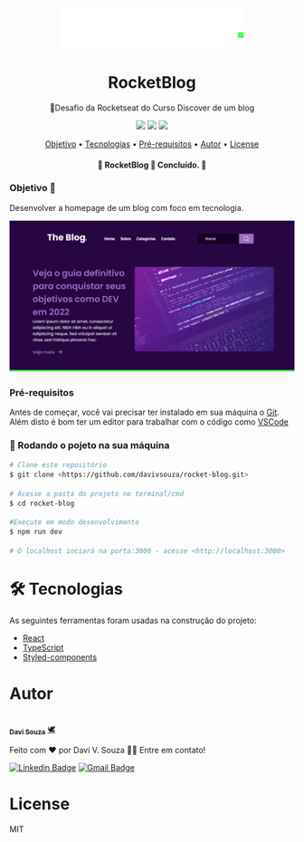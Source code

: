 
<p align="center">
  <a href="#">
    <img src="./public/assets/logo.svg" height="auto" width="auto" alt="AniMania" />
  </a>
</p>

<h1 align="center">RocketBlog</h1>
<p align="center">🚀Desafio da Rocketseat do Curso Discover de um blog</p>

<div align="center">
  <img  src="https://img.shields.io/github/issues/davivsouza/rocket-blog"/>
  <img  src="https://img.shields.io/github/forks/davivsouza/rocket-blog"/>
  <img  src="https://img.shields.io/github/stars/davivsouza/rocket-blog"/>
</div>

<p align="center">
 <a href="#objetivo">Objetivo</a> •
 <a href="#tecnologias">Tecnologias</a> • 
 <a href="#pre-req">Pré-requisitos</a> • 
 <a href="#autor">Autor</a> • 
 <a href="#license">License</a>
</p>
<h4 align="center"> 
	🚧  RocketBlog 🚀 Concluído.  🚧
</h4>


<h3 id="objetivo">Objetivo 🎯</h3>

Desenvolver a homepage de um blog com foco em tecnologia. <br>

<div align="center">
  <img  width="800px" height="auto" src="./github/rocketblog.gif"/>
</div>


<h3 id="pre-req">Pré-requisitos</h3>

Antes de começar, você vai precisar ter instalado em sua máquina o
[Git](https://git-scm.com). Além disto é bom ter um editor para trabalhar com o código como [VSCode](https://code.visualstudio.com/)



### 🎲 Rodando o pojeto na sua máquina

```bash
# Clone este repositório
$ git clone <https://github.com/davivsouza/rocket-blog.git>

# Acesse a pasta do projeto no terminal/cmd
$ cd rocket-blog

#Execute em modo desenvolvimento
$ npm run dev
 
# O localhost inciará na porta:3000 - acesse <http://localhost:3000>

```


<h1 id="tecnologias">🛠 Tecnologias</h1>

As seguintes ferramentas foram usadas na construção do projeto:

- [React](https://pt-br.reactjs.org/)
- [TypeScript](https://www.typescriptlang.org/)
- [Styled-components](https://styled-components.com/docs)


<h1 id="autor">Autor</h1>

<a href="https://github.com/davivsouza/">
 <img style="border-radius: 50%;" src="https://media-exp1.licdn.com/dms/image/C4E03AQGLZpA0YGZtCg/profile-displayphoto-shrink_200_200/0/1649967368945?e=1655942400&v=beta&t=aleGZbV_ZmechChGAZW0g4iiaZsuuP0Dkd03mtoggfo" width="100px;" alt=""/>
 <br />
 <sub><b>Davi Souza</b></sub></a> <a href="https://github.com/davivsouza/" title="Davi V. Souza">🕊</a>


Feito com ❤️ por Davi V. Souza 👋🏽 Entre em contato!

[![Linkedin Badge](https://img.shields.io/badge/-Davi-blue?style=flat-square&logo=Linkedin&logoColor=white&link=https://www.linkedin.com/in/davi-vasconcelos-souza-236170234/)](https://www.linkedin.com/in/davi-vasconcelos-souza-236170234/) 
[![Gmail Badge](https://img.shields.io/badge/-davivasconcelossouza21@gmail.com-c14438?style=flat-square&logo=Gmail&logoColor=white&link=mailto:davivasconcelossouza21@gmail.com)](mailto:davivasconcelossouza21@gmail.com)

<h1 id="license">License</h1>
MIT
